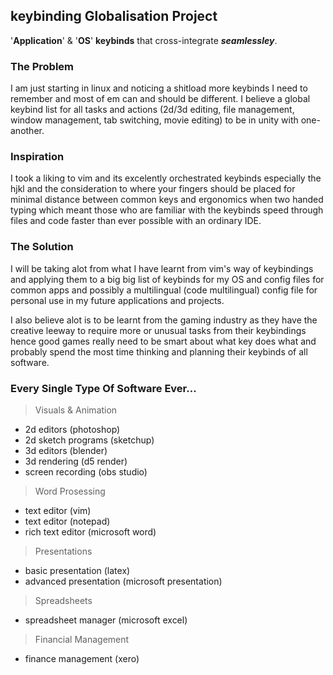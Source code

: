 ## keybinding Globalisation Project

'**Application**' & '**OS**' **keybinds** that cross-integrate ***seamlessley***.

### The Problem
I am just starting in linux and noticing a shitload more keybinds I need to remember
and most of em can and should be different.
I believe a global keybind list for all tasks and actions (2d/3d editing, file management, window management, tab switching, movie editing) to be in unity with one-another.

### Inspiration
I took a liking to vim and its excelently orchestrated keybinds especially the hjkl and the consideration to where your fingers should be placed for minimal distance between common keys and ergonomics when two handed typing which meant those who are familiar with the keybinds speed through files and code faster than ever possible with an ordinary IDE.

### The Solution
I will be taking alot from what I have learnt from vim's way of keybindings and applying them to a big big list of keybinds for my OS and config files for common apps and possibly a multilingual (code multilingual) config file for personal use in my future applications and projects.

I also believe alot is to be learnt from the gaming industry as they have the creative leeway to require more or unusual tasks from their keybindings hence good games really need to be smart about what key does what and probably spend the most time thinking and planning their keybinds of all software.

### Every Single Type Of Software Ever...

>  Visuals & Animation
* 2d editors            (photoshop)
* 2d sketch programs    (sketchup)
* 3d editors            (blender)
* 3d rendering          (d5 render)
* screen recording      (obs studio)

>  Word Prosessing
* text editor           (vim)
* text editor           (notepad)
* rich text editor      (microsoft word)

>  Presentations
* basic presentation    (latex)
* advanced presentation (microsoft presentation)

>  Spreadsheets
* spreadsheet manager   (microsoft excel)

>  Financial Management 
* finance management    (xero)
